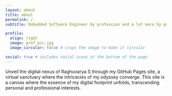 ```yaml
---
layout: about
title: about
permalink: /
subtitle: Embedded Software Engineer by profession and a lot more by passion

profile:
  align: right
  image: prof_pic.jpg
  image_circular: false # crops the image to make it circular

social: true # includes social icons at the bottom of the page
---
```


Unveil the digital nexus of Raghuvarya S through my GitHub Pages site, a virtual sanctuary where the intricacies of my odyssey converge. This site is a canvas where the essence of my digital footprint unfolds, transcending personal and professional interests.
